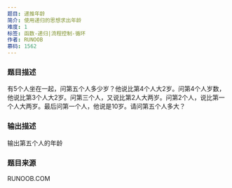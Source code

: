 ```yaml
---
题目: 递推年龄
简介: 使用递归的思想求出年龄
难度: 1
标签: 函数-递归|流程控制-循环
作者: RUNOOB
慕码: 1562
---
```


### 题目描述

有5个人坐在一起，问第五个人多少岁？他说比第4个人大2岁。问第4个人岁数，他说比第3个人大2岁。问第三个人，又说比第2人大两岁。问第2个人，说比第一个人大两岁。最后问第一个人，他说是10岁。请问第五个人多大？

### 输出描述

输出第五个人的年龄

### 题目来源

RUNOOB.COM